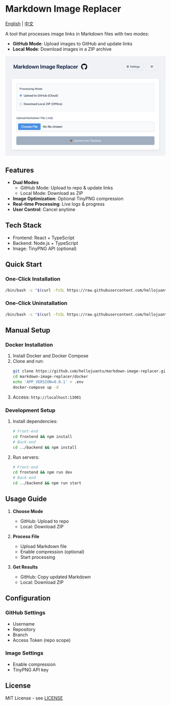 # Markdown Image Replacer

[English](README.md) | [中文](README.zh-CN.md)

A tool that processes image links in Markdown files with two modes:
- **GitHub Mode**: Upload images to GitHub and update links
- **Local Mode**: Download images in a ZIP archive

![index.png](demo/index.png)

## Features
- **Dual Modes**
  - GitHub Mode: Upload to repo & update links
  - Local Mode: Download as ZIP
- **Image Optimization**: Optional TinyPNG compression
- **Real-time Processing**: Live logs & progress
- **User Control**: Cancel anytime

## Tech Stack
- Frontend: React + TypeScript
- Backend: Node.js + TypeScript
- Image: TinyPNG API (optional)

## Quick Start

### One-Click Installation
```bash
/bin/bash -c "$(curl -fsSL https://raw.githubusercontent.com/hellojuantu/markdown-image-replacer/refs/heads/main/docker/install_run.sh)"
```

### One-Click Uninstallation
```bash
/bin/bash -c "$(curl -fsSL https://raw.githubusercontent.com/hellojuantu/markdown-image-replacer/refs/heads/main/docker/uninstall.sh)"
```

## Manual Setup

### Docker Installation
1. Install Docker and Docker Compose
2. Clone and run:
   ```bash
   git clone https://github.com/hellojuantu/markdown-image-replacer.git
   cd markdown-image-replacer/docker
   echo 'APP_VERSION=0.0.1' > .env
   docker-compose up -d
   ```
3. Access: `http://localhost:13001`

### Development Setup
1. Install dependencies:
   ```bash
   # Front-end
   cd frontend && npm install
   # Back-end
   cd ../backend && npm install
   ```
2. Run servers:
   ```bash
   # Front-end
   cd frontend && npm run dev
   # Back-end
   cd ../backend && npm run start
   ```

## Usage Guide
1. **Choose Mode**
   - GitHub: Upload to repo
   - Local: Download ZIP

2. **Process File**
   - Upload Markdown file
   - Enable compression (optional)
   - Start processing

3. **Get Results**
   - GitHub: Copy updated Markdown
   - Local: Download ZIP

## Configuration

### GitHub Settings
- Username
- Repository
- Branch
- Access Token (repo scope)

### Image Settings
- Enable compression
- TinyPNG API key

## License

MIT License - see [LICENSE](LICENSE)
